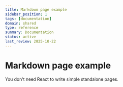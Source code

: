 ```yaml
---
title: Markdown page example
sidebar_position: 1
tags: [documentation]
domain: shared
type: reference
summary: Documentation
status: active
last_review: 2025-10-22
---
```


# Markdown page example

You don't need React to write simple standalone pages.
